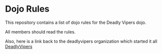 Dojo Rules
==========

This repository contains a list of dojo rules for the Deadly Vipers dojo.

All members should read the rules.

Also, here is a link back to the deadlyvipers organization which started it all [DeadlyVipers](https://github.com/deadlyvipers)

